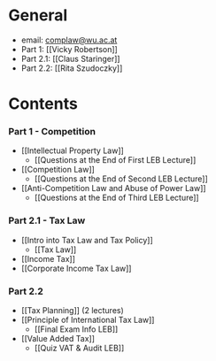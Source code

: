 # General
- email: complaw@wu.ac.at
- Part 1: [[Vicky Robertson]]
- Part 2.1: [[Claus Staringer]]
- Part 2.2: [[Rita Szudoczky]]
# Contents
### Part 1 - Competition
- [[Intellectual Property Law]]
	- [[Questions at the End of First LEB Lecture]]
- [[Competition Law]]
	- [[Questions at the End of Second LEB Lecture]]
- [[Anti-Competition Law and Abuse of Power Law]]
	- [[Questions at the End of Third LEB Lecture]]
### Part 2.1 - Tax Law
- [[Intro into Tax Law and Tax Policy]]
	- [[Tax Law]]
- [[Income Tax]]
- [[Corporate Income Tax Law]]
### Part 2.2
- [[Tax Planning]] (2 lectures)
- [[Principle of International Tax Law]]
	- [[Final Exam Info LEB]]
- [[Value Added Tax]]
	- [[Quiz VAT &  Audit LEB]]
